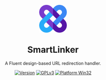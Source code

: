 <p align="center">
  <img width="18%" align="center" src="https://github.com/theFASTER-UNiTY/SmartLinker/blob/master/resources/images/icons/png/icon.png?raw=true" alt="logo">
</p>
  <h1 align="center">
  SmartLinker
</h1>
<p align="center">
  A Fluent design-based URL redirection handler.
</p>

<div align="center">

[![Version](https://img.shields.io/badge/Version-1.0.0-orange)]()
[![GPLv3](https://img.shields.io/badge/License-GPLv3-green)](LICENSE)
[![Platform Win32](https://img.shields.io/badge/Platform-Windows-blue)]()

</div>
